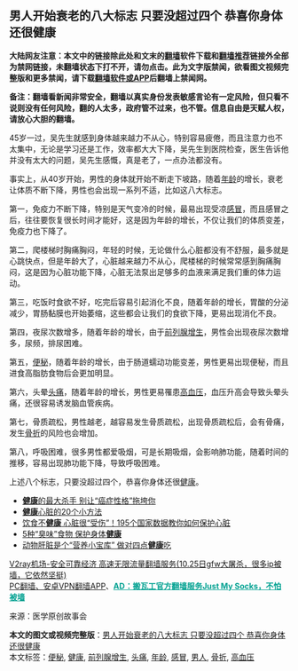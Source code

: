  <h2>男人开始衰老的八大标志 只要没超过四个 恭喜你身体还很健康</h2> <p class="notice"><b>大陆网友注意：本文中的链接除此处和文末的<a href="https://github.com/bannedbook/fanqiang" >翻墙</a>软件下载和<a href="https://github.com/killgcd/justmysocks/blob/master/README.md">翻墙推荐</a>链接外全部为禁网链接，未翻墙状态下打不开，请勿点击。此为文字版禁闻，欲看图文视频完整版和更多禁闻，请下载<a href="https://github.com/bannedbook/fanqiang">翻墙软件或APP</a>后翻墙上禁闻网。</p><p>备注：翻墙看新闻非常安全，翻墙以真实身份发表敏感言论有一定风险，但只看不说则没有任何风险，翻的人太多，政府管不过来，也不管。信息自由是天赋人权，请放心大胆的翻墙。</b></p>  <div class="entry"> <p id="conimg"></p> <p>45岁一过，吴先生就感到身体越来越力不从心，特别容易疲倦，而且注意力也不太集中，无论是学习还是工作，效率都大大下降，吴先生到医院检查，医生告诉他并没有太大的问题，吴先生感慨，真是老了，一点办法都没有。</p> <p>事实上，从40岁开始，男性的身体就开始不断走下坡路，随着<a href="https://www.bannedbook.org/bnews/tag/%E5%B9%B4%E9%BE%84/" class="st_tag internal_tag" rel="tag" title="标签 年龄 下的日志">年龄</a>的增长，衰老让体质不断下降，男性也会出现一系列不适，比如这八大标志。</p> <p>第一，免疫力不断下降，特别是天气变冷的时候，最易出现受凉<a href="https://www.bannedbook.org/bnews/tag/%E6%84%9F%E5%86%92/" class="st_tag internal_tag" rel="tag" title="标签 感冒 下的日志">感冒</a>，而且感冒之后，往往要恢复很长时间才能好，这是因为年龄的增长，不仅让我们的体质变差，免疫力也下降了。</p> <p>第二，爬楼梯时胸痛胸闷，年轻的时候，无论做什么心脏都没有不舒服，最多就是心跳快点，但是年龄大了，心脏越来越力不从心，爬楼梯的时候常常感到胸痛胸闷，这是因为心脏功能下降，心脏无法泵出足够多的血液来满足我们重的体力运动。</p>  <p></p> <p>第三，吃饭时食欲不好，吃完后容易引起消化不良，随着年龄的增长，胃酸的分泌减少，胃肠黏膜也开始萎缩，这些都会让我们的食欲下降，更易出现消化不良。</p> <p>第四，夜尿次数增多，随着年龄的增长，由于<a href="https://www.bannedbook.org/bnews/tag/%e5%89%8d%e5%88%97%e8%85%ba%e5%a2%9e%e7%94%9f/" class="st_tag internal_tag" rel="tag" title="标签 前列腺增生 下的日志">前列腺增生</a>，男性会出现夜尿次数增多，尿频，排尿困难。</p> <p>第五，<a href="https://www.bannedbook.org/bnews/tag/%e4%be%bf%e7%a7%98/" class="st_tag internal_tag" rel="tag" title="标签 便秘 下的日志">便秘</a>，随着年龄的增长，由于肠道蠕动功能变差，男性更易出现便秘，而且进食高脂肪食物后会更加明显。</p> <p>第六，头晕<a href="https://www.bannedbook.org/bnews/tag/%e5%a4%b4%e7%97%9b/" class="st_tag internal_tag" rel="tag" title="标签 头痛 下的日志">头痛</a>，随着年龄的增长，男性更易罹患<a href="https://www.bannedbook.org/bnews/tag/%e9%ab%98%e8%a1%80%e5%8e%8b/" class="st_tag internal_tag" rel="tag" title="标签 高血压 下的日志">高血压</a>，血压升高会导致头晕头痛，还很容易诱发脑血管疾病。</p>  <p>第七，骨质疏松，男性越老，越容易发生骨质疏松，出现骨质疏松后，会有骨痛，发生<a href="https://www.bannedbook.org/bnews/tag/%E9%AA%A8%E6%8A%98/" class="st_tag internal_tag" rel="tag" title="标签 骨折 下的日志">骨折</a>的风险也会增加。</p> <p>第八，呼吸困难，很多男性都爱吸烟，可是长期吸烟，会影响肺功能，随着时间的推移，容易出现肺功能下降，导致呼吸困难。</p> <p>上述八个标志，只要没超过四个，恭喜你身体还很<a href="https://www.bannedbook.org/bnews/tag/%e5%81%a5%e5%ba%b7/" class="st_tag internal_tag" rel="tag" title="标签 健康 下的日志">健康</a>。</p> <p></p> <ul class='op-related-articles' title='相关阅读'> <li><a href='https://www.bannedbook.org/bnews/health/20201101/1423712.html' target='_blank'><b>健康</b>的最大杀手 别让“癌症性格”拖垮你</a></li> <li><a href='https://www.bannedbook.org/bnews/lifebaike/20201101/1423597.html' target='_blank'><b>健康</b>心脏的20个小方法</a></li> <li><a href='https://www.bannedbook.org/bnews/health/20201031/1423206.html' target='_blank'>饮食不<b>健康</b> 心脏很“受伤”！195个国家数据教你如何保护心脏</a></li> <li><a href='https://www.bannedbook.org/bnews/health/20201030/1422693.html' target='_blank'>5种“臭味”食物 保护身体<b>健康</b></a></li> <li><a href='https://www.bannedbook.org/bnews/health/20201030/1422561.html' target='_blank'>动物肝脏是个“营养小宝库” 做对四点<b>健康</b>吃</a></li> </ul> <p class="texttj"> <a href="https://www.bannedbook.org/forum23/topic22702.html" target="_blank">V2ray机场-安全可靠经济 高速无限流量翻墙服务(10.25日gfw大屠杀，很多ip被墙，它依然坚挺)</a><br/> <a href="https://github.com/bannedbook/fanqiang/wiki/%E7%A6%81%E9%97%BB%E7%BD%91%E5%AE%89%E5%8D%93%E7%BF%BB%E5%A2%99%E6%96%B0%E9%97%BBAPP" target="_blank">PC翻墙、安卓VPN翻墙APP</a>、<span onclick="window.open('https://github.com/killgcd/justmysocks/blob/master/README.md')" style="font-weight:bold;color:#00A191;cursor:pointer;text-decoration:underline;outline:none">AD：搬瓦工官方翻墙服务Just My Socks，不怕被墙</span></p><p> 来源：医学原创故事会 </p> <a name='sharetosocial'></a>       <div><b>本文的图文或视频完整版</b>：<a href='https://www.bannedbook.org/bnews/health/20201101/1423710.html'>男人开始衰老的八大标志 只要没超过四个 恭喜你身体还很健康</a></div>  </div><!--END ENTRY--> <div class="postfooter"> <div>本文标签：<a href="https://www.bannedbook.org/bnews/tag/%e4%be%bf%e7%a7%98/" rel="tag">便秘</a>, <a href="https://www.bannedbook.org/bnews/tag/%e5%81%a5%e5%ba%b7/" rel="tag">健康</a>, <a href="https://www.bannedbook.org/bnews/tag/%e5%89%8d%e5%88%97%e8%85%ba%e5%a2%9e%e7%94%9f/" rel="tag">前列腺增生</a>, <a href="https://www.bannedbook.org/bnews/tag/%e5%a4%b4%e7%97%9b/" rel="tag">头痛</a>, <a href="https://www.bannedbook.org/bnews/tag/%E5%B9%B4%E9%BE%84/" rel="tag">年龄</a>, <a href="https://www.bannedbook.org/bnews/tag/%E6%84%9F%E5%86%92/" rel="tag">感冒</a>, <a href="https://www.bannedbook.org/bnews/tag/%e7%94%b7%e4%ba%ba/" rel="tag">男人</a>, <a href="https://www.bannedbook.org/bnews/tag/%E9%AA%A8%E6%8A%98/" rel="tag">骨折</a>, <a href="https://www.bannedbook.org/bnews/tag/%e9%ab%98%e8%a1%80%e5%8e%8b/" rel="tag">高血压</a></div>  </div><!--END POSTFOOTER--> 